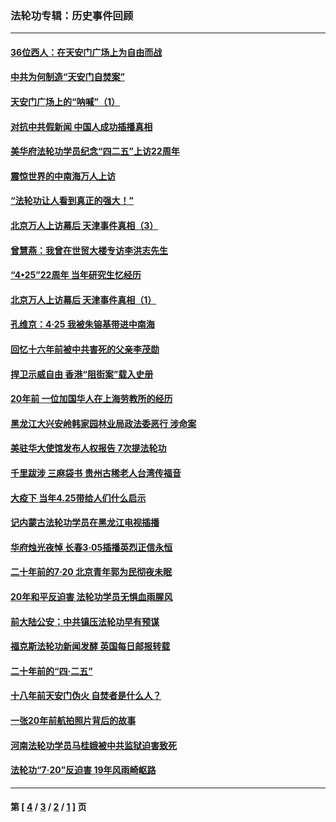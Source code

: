 ### 法轮功专辑：历史事件回顾
---
#### [36位西人：在天安门广场上为自由而战](../../pages/nf5793/n13390029.md?12150430) 
#### [中共为何制造“天安门自焚案”](../../pages/nf5793/n13183270.md?12150430) 
#### [天安门广场上的“呐喊”（1）](../../pages/nf5793/n13105277.md?12150430) 
#### [对抗中共假新闻 中国人成功插播真相](../../pages/nf5793/n12910618.md?12150430) 
#### [美华府法轮功学员纪念“四二五”上访22周年](../../pages/nf5793/n12904445.md?12150430) 
#### [震惊世界的中南海万人上访](../../pages/nf5793/n12903976.md?12150430) 
#### [“法轮功让人看到真正的强大！”](../../pages/nf5793/n12903195.md?12150430) 
#### [北京万人上访幕后 天津事件真相（3）](../../pages/nf5793/n12902807.md?12150430) 
#### [曾慧燕：我曾在世贸大楼专访李洪志先生](../../pages/nf5793/n12898729.md?12150430) 
#### [“4•25”22周年 当年研究生忆经历](../../pages/nf5793/n12894152.md?12150430) 
#### [北京万人上访幕后 天津事件真相（1）](../../pages/nf5793/n12885174.md?12150430) 
#### [孔维京：4·25 我被朱镕基带进中南海](../../pages/nf5793/n12864987.md?12150430) 
#### [回忆十六年前被中共害死的父亲李茂勋](../../pages/nf5793/n12880270.md?12150430) 
#### [捍卫示威自由 香港“阻街案”载入史册](../../pages/nf5793/n12811245.md?12150430) 
#### [20年前 一位加国华人在上海劳教所的经历](../../pages/nf5793/n12707932.md?12150430) 
#### [黑龙江大兴安岭韩家园林业局政法委恶行 涉命案](../../pages/nf5793/n12622815.md?12150430) 
#### [美驻华大使馆发布人权报告 7次提法轮功](../../pages/nf5793/n12520541.md?12150430) 
#### [千里跋涉 三麻袋书 贵州古稀老人台湾传福音](../../pages/nf5793/n12198750.md?12150430) 
#### [大疫下 当年4.25带给人们什么启示](../../pages/nf5793/n12058565.md?12150430) 
#### [记内蒙古法轮功学员在黑龙江电视插播](../../pages/nf5793/n11699194.md?12150430) 
#### [华府烛光夜悼 长春3·05插播英烈正信永恒](../../pages/nf5793/n11397432.md?12150430) 
#### [二十年前的7·20 北京青年郭为民彻夜未眠](../../pages/nf5793/n11354195.md?12150430) 
#### [20年和平反迫害 法轮功学员无惧血雨腥风](../../pages/nf5793/n11348279.md?12150430) 
#### [前大陆公安：中共镇压法轮功早有预谋](../../pages/nf5793/n11352168.md?12150430) 
#### [福克斯法轮功新闻发酵  英国每日邮报转载](../../pages/nf5793/n11285952.md?12150430) 
#### [二十年前的“四·二五”](../../pages/nf5793/n11207639.md?12150430) 
#### [十八年前天安门伪火 自焚者是什么人？](../../pages/nf5793/n10996556.md?12150430) 
#### [一张20年前航拍照片背后的故事](../../pages/nf5793/n10693797.md?12150430) 
#### [河南法轮功学员马桂娥被中共监狱迫害致死](../../pages/nf5793/n10684974.md?12150430) 
#### [法轮功“7‧20”反迫害 19年风雨崎岖路](../../pages/nf5793/n10570834.md?12150430) 

---
#### 第 [ [4](./4.md?12150430) / [3](./3.md?12150430) / [2](./2.md?12150430) / [1](./1.md?12150430) ] 页
